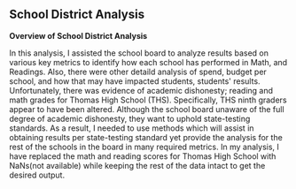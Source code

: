 School District Analysis
--
**Overview of School District Analysis**

In this analysis, I assisted the school board to analyze results based on various key metrics to identify how each school has performed in Math, and Readings. Also, there were other detaild analysis of spend, budget per school, and how that may have impacted students, students' results. Unfortunately, there was evidence of academic dishonesty; reading and math grades for Thomas High School (THS). Specifically, THS ninth graders appear to have been altered. Although the school board unaware of the full degree of academic dishonesty, they want to uphold state-testing standards. As a result, I needed to use methods which will assist in obtaining results per state-testing standard yet provide the analysis for the rest of the schools in the board in many required metrics. In my analysis, I have replaced the math and reading scores for Thomas High School with NaNs(not available) while keeping the rest of the data intact to get the desired output.
